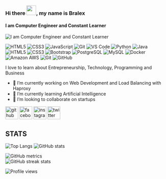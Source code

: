 ### Hi there <img src="https://raw.githubusercontent.com/aemmadi/aemmadi/master/wave.gif" width="30px">, my name is Bralex
#### I am Computer Engineer and Constant Learner
![I am Computer Engineer and Constant Learner](https://i.imgur.com/xDB5gRy.jpg?1)


![HTML5](https://img.shields.io/badge/-HTML5-%23E44D27?style=flat-square&logo=html5&logoColor=ffffff)
![CSS3](https://img.shields.io/badge/-CSS3-%231572B6?style=flat-square&logo=css3)
![JavaScript](https://img.shields.io/badge/-JavaScript-%23F7DF1C?style=flat-square&logo=javascript&logoColor=000000&labelColor=%23F7DF1C&color=%23FFCE5A)
![Git](https://img.shields.io/badge/-Git-%23F05032?style=flat-square&logo=git&logoColor=%23ffffff)
![VS Code](https://img.shields.io/badge/-VSCode-%23007ACC?style=flat-square&logo=visual-studio-code)
![Python](https://img.shields.io/badge/-Python-black?style=flat-square&logo=Python)
![Java](https://img.shields.io/badge/-java-E34A86?style=flat-square&logo=java)
![HTML5](https://img.shields.io/badge/-HTML5-E34F26?style=flat-square&logo=html5&logoColor=white)
![CSS3](https://img.shields.io/badge/-CSS3-1572B6?style=flat-square&logo=css3)
![Bootstrap](https://img.shields.io/badge/-Bootstrap-563D7C?style=flat-square&logo=bootstrap)
![PostgreSQL](https://img.shields.io/badge/-PostgreSQL-336791?style=flat-square&logo=postgresql)
![MySQL](https://img.shields.io/badge/-MySQL-black?style=flat-square&logo=mysql)
![Docker](https://img.shields.io/badge/-Docker-black?style=flat-square&logo=docker)
![Amazon AWS](https://img.shields.io/badge/Amazon%20AWS-232F3E?style=flat-square&logo=amazon-aws)
![Git](https://img.shields.io/badge/-Git-black?style=flat-square&logo=git)
![GitHub](https://img.shields.io/badge/-GitHub-181717?style=flat-square&logo=github)

I love to learn about Entrepreneurship, Technology, Programming and Business


- 🔭 I’m currently working on Web Development and Load Balancing with Haproxy 
- 🌱 I’m currently learning Artificial Intelligence 
- 👯 I’m looking to collaborate on startups 


[<img src='https://cdn.jsdelivr.net/npm/simple-icons@3.0.1/icons/github.svg' alt='github' height='40'>](https://github.com/BralexMtz)  [<img src='https://cdn.jsdelivr.net/npm/simple-icons@3.0.1/icons/facebook.svg' alt='facebook' height='40'>](https://www.facebook.com/bralex.mart)  [<img src='https://cdn.jsdelivr.net/npm/simple-icons@3.0.1/icons/instagram.svg' alt='instagram' height='40'>](https://www.instagram.com/bralex.mtz/)  [<img src='https://cdn.jsdelivr.net/npm/simple-icons@3.0.1/icons/twitter.svg' alt='twitter' height='40'>](https://twitter.com/BralexMartinez)  

## STATS
![Top Langs](https://github-readme-stats.vercel.app/api/top-langs/?username=BralexMtz&hide=TeX&layout=compact)
![GitHub stats](https://github-readme-stats.vercel.app/api?username=BralexMtz&show_icons=true&count_private=true&include_all_commits=true&theme=dracula)  

![GitHub metrics](https://metrics.lecoq.io/BralexMtz)  
![GitHub streak stats](https://github-readme-streak-stats.herokuapp.com/?user=BralexMtz)  

![Profile views](https://gpvc.arturio.dev/BralexMtz)  
